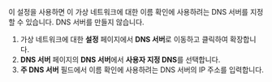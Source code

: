 이 설정을 사용하면 이 가상 네트워크에 대한 이름 확인에 사용하려는 DNS 서버를 지정할 수 있습니다. DNS 서버를 만들지 않습니다.

1. 가상 네트워크에 대한 **설정** 페이지에서 **DNS 서버**로 이동하고 클릭하여 확장합니다.
2. **DNS 서버** 페이지의 **DNS 서버**에서 **사용자 지정 DNS**를 선택합니다.
3. **주 DNS 서버** 필드에서 이름 확인에 사용하려는 DNS 서버의 IP 주소를 입력합니다.

<!---HONumber=AcomDC_0107_2016-->